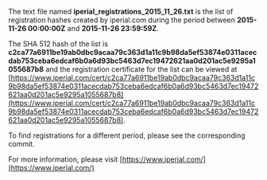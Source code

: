The text file named **iperial_registrations_2015_11_26.txt** is the list of registration hashes created by iperial.com during the period between **2015-11-26 00:00:00Z** and **2015-11-26 23:59:59Z**.

The SHA 512 hash of the list is **c2ca77a6911be19ab0dbc9acaa79c363d1a11c9b98da5ef53874e0311acecdab753ceba6edcaf6b0a6d93bc5463d7ec19472621aa0d201ac5e9295a1055687b8** and the registration certificate for the list can be viewed at [https://www.iperial.com/cert/c2ca77a6911be19ab0dbc9acaa79c363d1a11c9b98da5ef53874e0311acecdab753ceba6edcaf6b0a6d93bc5463d7ec19472621aa0d201ac5e9295a1055687b8](https://www.iperial.com/cert/c2ca77a6911be19ab0dbc9acaa79c363d1a11c9b98da5ef53874e0311acecdab753ceba6edcaf6b0a6d93bc5463d7ec19472621aa0d201ac5e9295a1055687b8).

To find registrations for a different period, please see the corresponding commit.

For more information, please visit [https://www.iperial.com/](https://www.iperial.com/)
